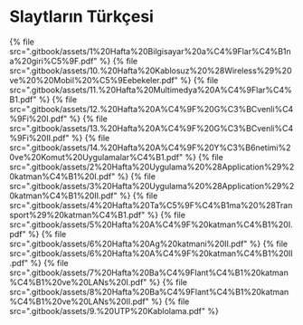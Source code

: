 # Slaytların Türkçesi

<!--Index-->

{% file src=".gitbook/assets/1%20Hafta%20Bilgisayar%20a%C4%9Flar%C4%B1na%20giri%C5%9F.pdf" %}
{% file src=".gitbook/assets/10.%20Hafta%20Kablosuz%20%28Wireless%29%20ve%20%20Mobil%20%C5%9Eebekeler.pdf" %}
{% file src=".gitbook/assets/11.%20Hafta%20Multimedya%20A%C4%9Flar%C4%B1.pdf" %}
{% file src=".gitbook/assets/12.%20Hafta%20A%C4%9F%20G%C3%BCvenli%C4%9Fi%20I.pdf" %}
{% file src=".gitbook/assets/13.%20Hafta%20A%C4%9F%20G%C3%BCvenli%C4%9Fi%20II.pdf" %}
{% file src=".gitbook/assets/14.%20Hafta%20A%C4%9F%20Y%C3%B6netimi%20ve%20Komut%20Uygulamalar%C4%B1.pdf" %}
{% file src=".gitbook/assets/2%20Hafta%20Uygulama%20%28Application%29%20katman%C4%B1%20I.pdf" %}
{% file src=".gitbook/assets/3%20Hafta%20Uygulama%20%28Application%29%20katman%C4%B1%20II.pdf" %}
{% file src=".gitbook/assets/4%20Hafta%20Ta%C5%9F%C4%B1ma%20%28Transport%29%20katman%C4%B1.pdf" %}
{% file src=".gitbook/assets/5%20Hafta%20A%C4%9F%20katman%C4%B1%20I.pdf" %}
{% file src=".gitbook/assets/6%20Hafta%20Ag%20katmani%20II.pdf" %}
{% file src=".gitbook/assets/6%20Hafta%20A%C4%9F%20katman%C4%B1%20II.pdf" %}
{% file src=".gitbook/assets/7%20Hafta%20Ba%C4%9Flant%C4%B1%20katman%C4%B1%20ve%20LANs%20I.pdf" %}
{% file src=".gitbook/assets/8%20Hafta%20Ba%C4%9Flant%C4%B1%20katman%C4%B1%20ve%20LANs%20II.pdf" %}
{% file src=".gitbook/assets/9.%20UTP%20Kablolama.pdf" %}

<!--Index-->
